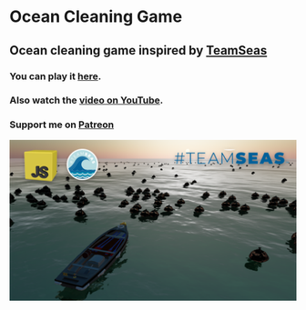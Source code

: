 # Ocean Cleaning Game
## Ocean cleaning game inspired by [TeamSeas](https://teamseas.org/)

### You can play it [here](https://0shuvo0.github.io/ocean-cleaner/).
### Also watch the [video on YouTube](https://youtu.be/JdkHeQojLr0).
### Support me on [Patreon](https://www.patreon.com/0shuvo0)

![Game preview](assets/preview.png)
